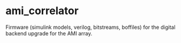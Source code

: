 ami_correlator
==============

Firmware (simulink models, verilog, bitstreams, boffiles) for the digital backend upgrade for the AMI array.

